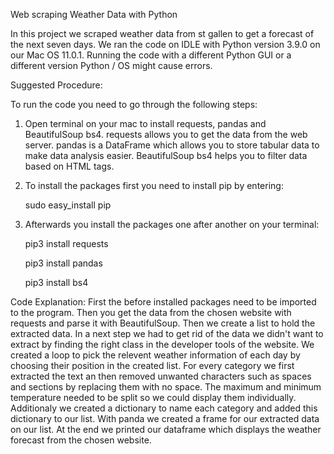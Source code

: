 Web scraping Weather Data with Python

In this project we scraped weather data from st gallen to get a forecast of the next seven days. We ran the code on IDLE with Python version 3.9.0 on our Mac OS 11.0.1. Running the code with a different Python GUI or a different version Python / OS might cause errors. 

Suggested Procedure:

To run the code you need to go through the following steps:
1. Open terminal on your mac to install requests, pandas and BeautifulSoup bs4. requests allows you to get the data from the web server. pandas is a      DataFrame which allows you to store tabular data to make data analysis easier. BeautifulSoup bs4 helps you to filter data based on HTML tags.

2. To install the packages first you need to install pip by entering: 

   sudo easy_install pip

3. Afterwards you install the packages one after another on your terminal: 

   pip3 install requests
   
   pip3 install pandas 
   
   pip3 install bs4
   
 Code Explanation:
First the before installed packages need to be imported to the program. Then you get the data from the chosen website with requests and parse it with BeautifulSoup. Then we create a list to hold the extracted data. In a next step we had to get rid of the data we didn't want to extract by finding the right class in the developer tools of the website. We created a loop to pick the relevent weather information of each day by choosing their position in the created list. For every category we first extracted the text an then removed unwanted characters such as spaces and sections by replacing them with no space. The maximum and minimum temperature needed to be split so we could display them individually. Additionaly we created a dictionary to name each category and added this dictionary to our list. With panda we created a frame for our extracted data on our list. At the end we printed our dataframe which displays the weather forecast from the chosen website.


